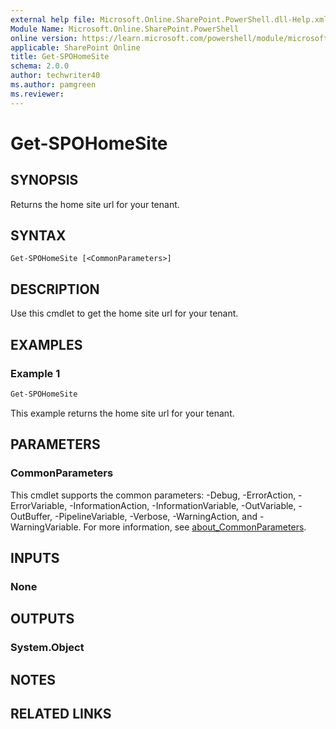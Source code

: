```yaml
---
external help file: Microsoft.Online.SharePoint.PowerShell.dll-Help.xml
Module Name: Microsoft.Online.SharePoint.PowerShell
online version: https://learn.microsoft.com/powershell/module/microsoft.online.sharepoint.powershell/get-spohomesite
applicable: SharePoint Online
title: Get-SPOHomeSite
schema: 2.0.0
author: techwriter40
ms.author: pamgreen
ms.reviewer:
---
```


# Get-SPOHomeSite

## SYNOPSIS

Returns the home site url for your tenant.

## SYNTAX

```
Get-SPOHomeSite [<CommonParameters>]
```

## DESCRIPTION

Use this cmdlet to get the home site url for your tenant.

## EXAMPLES

### Example 1

```powershell
Get-SPOHomeSite
```

This example returns the home site url for your tenant.

## PARAMETERS

### CommonParameters

This cmdlet supports the common parameters: -Debug, -ErrorAction, -ErrorVariable, -InformationAction, -InformationVariable, -OutVariable, -OutBuffer, -PipelineVariable, -Verbose, -WarningAction, and -WarningVariable. For more information, see [about_CommonParameters](https://go.microsoft.com/fwlink/p/?LinkID=113216).

## INPUTS

### None

## OUTPUTS

### System.Object

## NOTES

## RELATED LINKS

